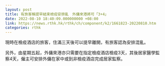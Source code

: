 ```yaml
---
layout: post
title: 有旅客稱提早結束檢疫安排亂　外傭來港將可「3+4」
date: 2022-08-10 18:40:09.000000000 +08:00
link: https://news.rthk.hk/rthk/ch/component/k2/1661823-20220810.htm
categories: rthk
---
```


現時在檢疫酒店的旅客，住滿三天後可以提早離開，有旅客認為安排混亂。

另外，由星期五起，外傭來港亦只需要在指定檢疫酒店檢疫3天，其後居家醫學監察4天，僱主可安排外傭在家中或到非檢疫酒店完成居家監察。
